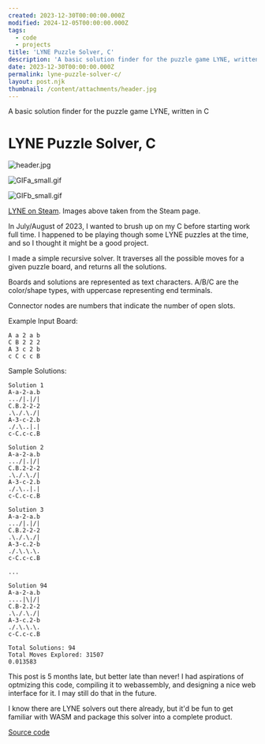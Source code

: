 ```yaml
---
created: 2023-12-30T00:00:00.000Z
modified: 2024-12-05T00:00:00.000Z
tags:
  - code
  - projects
title: 'LYNE Puzzle Solver, C'
description: 'A basic solution finder for the puzzle game LYNE, written in C'
date: 2023-12-30T00:00:00.000Z
permalink: lyne-puzzle-solver-c/
layout: post.njk
thumbnail: /content/attachments/header.jpg
---
```


A basic solution finder for the puzzle game LYNE, written in C

# LYNE Puzzle Solver, C

![header.jpg](/content/attachments/header.jpg)

![GIFa_small.gif](/content/attachments/GIFa_small.gif)

![GIFb_small.gif](/content/attachments/GIFb_small.gif)

[LYNE on Steam](https://store.steampowered.com/app/266010/LYNE/). Images above taken from the Steam page.

In July/August of 2023, I wanted to brush up on my C before starting work full time. I happened to be playing though some LYNE puzzles at the time, and so I thought it might be a good project.

I made a simple recursive solver. It traverses all the possible moves for a given puzzle board, and returns all the solutions.

Boards and solutions are represented as text characters. A/B/C are the color/shape types, with uppercase representing end terminals.

Connector nodes are numbers that indicate the number of open slots.

Example Input Board:

```Plain
A a 2 a b
C B 2 2 2
A 3 c 2 b
c C c c B
```

Sample Solutions:

```Plain
Solution 1
A-a-2-a.b
.../|.|/|
C.B.2-2-2
.\./.\./|
A-3-c-2.b
./.\..|.|
c-C.c-c.B

Solution 2
A-a-2-a.b
.../|.|/|
C.B.2-2-2
.\./.\./|
A-3-c-2.b
./.\..|.|
c-C.c-c.B

Solution 3
A-a-2-a.b
.../|.|/|
C.B.2-2-2
.\./.\./|
A-3-c.2-b
./.\.\.\.
c-C.c-c.B

...

Solution 94
A-a-2-a.b
....|\|/|
C.B-2.2-2
.\./.\./|
A-3-c.2-b
./.\.\.\.
c-C.c-c.B

Total Solutions: 94
Total Moves Explored: 31507
0.013583

```

This post is 5 months late, but better late than never! I had aspirations of optmizing this code,
compiling it to webassembly, and designing a nice web interface for it. I may still do that in the future.

I know there are LYNE solvers out there already, but it'd be fun to get familiar with WASM and package this
solver into a complete product.

[Source code](https://github.com/k-xvin/FreeCrosswordPuzzles-Navigation-Extension)
